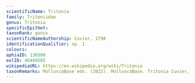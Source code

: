 ```yaml
---
scientificName: Tritonia
family: Tritoniidae
genus: Tritonia
specificEpithet: 
taxonRank: genus
scientificNameAuthorship: Cuvier, 1798
identificationQualifier: sp. 1
colours:
aphiaID: 138580
eolID: 46449505
wikipediaURL: https://en.wikipedia.org/wiki/Tritonia
taxonRemarks: MolluscaBase eds. (2022). MolluscaBase. Tritonia Cuvier, 1798. Accessed through: World Register of Marine Species at: https://www.marinespecies.org/aphia.php?p=taxdetails&id=138580 on 2022-02-24
---
```

